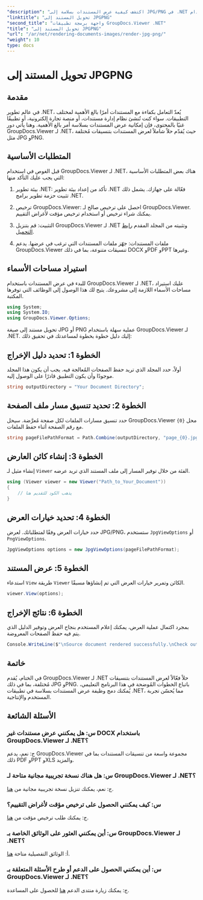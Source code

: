 ```yaml
---
"description": "اكتشف كيفية عرض المستندات بسلاسة إلى JPG/PNG في .NET باستخدام GroupDocs.Viewer لتحسين تجربة المستخدم والإنتاجية."
"linktitle": "تحويل المستند إلى JPGPNG"
"second_title": "واجهة برمجة تطبيقات GroupDocs.Viewer .NET"
"title": "تحويل المستند إلى JPGPNG"
"url": "/ar/net/rendering-documents-images/render-jpg-png/"
"weight": 10
type: docs
---
```

# تحويل المستند إلى JPGPNG

## مقدمة

في عالم تطوير .NET، يُعدّ التعامل بكفاءة مع المستندات أمرًا بالغ الأهمية لمختلف التطبيقات. سواء كنت تُنشئ نظام إدارة مستندات، أو منصة تجارة إلكترونية، أو تطبيقًا غنيًا بالمحتوى، فإن إمكانية عرض المستندات بسلاسة أمر بالغ الأهمية. وهنا يأتي دور GroupDocs.Viewer لـ .NET، حيث يُقدّم حلاً شاملاً لعرض المستندات بتنسيقات مُختلفة مثل JPG وPNG.

## المتطلبات الأساسية

قبل الغوص في استخدام GroupDocs.Viewer لـ .NET، هناك بعض المتطلبات الأساسية التي يجب عليك التأكد منها:

1. بيئة تطوير .NET: تأكد من إعداد بيئة تطوير .NET فعّالة على جهازك. يشمل ذلك تثبيت حزمة تطوير برامج .NET.

2. ترخيص GroupDocs.Viewer: احصل على ترخيص صالح لـ GroupDocs.Viewer. يمكنك شراء ترخيص أو استخدام ترخيص مؤقت لأغراض التقييم.

3. التثبيت: قم بتنزيل GroupDocs.Viewer لـ .NET وتثبيته من المجلد المقدم [رابط التحميل](https://releases.groupdocs.com/viewer/net/).

4. ملفات المستندات: جهّز ملفات المستندات التي ترغب في عرضها. يدعم GroupDocs.Viewer تنسيقات متنوعة، بما في ذلك DOCX وPDF وPPT وغيرها.

## استيراد مساحات الأسماء

للبدء في عرض المستندات باستخدام GroupDocs.Viewer لـ .NET، عليك استيراد مساحات الأسماء اللازمة إلى مشروعك. يتيح لك هذا الوصول إلى الوظائف التي توفرها المكتبة.

```csharp
using System;
using System.IO;
using GroupDocs.Viewer.Options;
```

تحويل مستند إلى صيغة JPG أو PNG عملية سهلة باستخدام GroupDocs.Viewer لـ .NET. إليك دليل خطوة بخطوة لمساعدتك في تحقيق ذلك:

## الخطوة 1: تحديد دليل الإخراج

أولاً، حدد المجلد الذي تريد حفظ الصفحات المُعالجة فيه. يجب أن يكون هذا المجلد موجودًا وأن يكون التطبيق قادرًا على الوصول إليه.

```csharp
string outputDirectory = "Your Document Directory";
```

## الخطوة 2: تحديد تنسيق مسار ملف الصفحة

حدد تنسيق مسارات الملفات لكل صفحة مُعرَّضة. سيحل GroupDocs.Viewer محل `{0}` مع رقم الصفحة أثناء حفظ الملفات.

```csharp
string pageFilePathFormat = Path.Combine(outputDirectory, "page_{0}.jpg");
```

## الخطوة 3: إنشاء كائن العارض

إنشاء مثيل لـ `Viewer` الفئة من خلال توفير المسار إلى ملف المستند الذي تريد عرضه.

```csharp
using (Viewer viewer = new Viewer("Path_to_Your_Document"))
{
    // يذهب الكود للتقديم هنا
}
```

## الخطوة 4: تحديد خيارات العرض

حدد خيارات العرض وفقًا لمتطلباتك. لعرض JPG/PNG، ستستخدم `JpgViewOptions` أو `PngViewOptions`.

```csharp
JpgViewOptions options = new JpgViewOptions(pageFilePathFormat);
```

## الخطوة 5: عرض المستند

استدعاء `View` طريقة `Viewer` الكائن وتمرير خيارات العرض التي تم إنشاؤها مسبقًا.

```csharp
viewer.View(options);
```

## الخطوة 6: نتائج الإخراج

بمجرد اكتمال عملية العرض، يمكنك إعلام المستخدم بنجاح العرض وتوفير الدليل الذي يتم فيه حفظ الصفحات المعروضة.

```csharp
Console.WriteLine($"\nSource document rendered successfully.\nCheck output in {outputDirectory}.");
```

## خاتمة

في الختام، يُقدم GroupDocs.Viewer لـ .NET حلاً فعّالاً لعرض المستندات بتنسيقات مُختلفة، بما في ذلك JPG وPNG. باتباع الخطوات المُوضحة في هذا البرنامج التعليمي، يُمكنك دمج وظيفة عرض المستندات بسلاسة في تطبيقات .NET، مما يُحسّن تجربة المستخدم والإنتاجية.

## الأسئلة الشائعة

### س: هل يمكنني عرض مستندات غير DOCX باستخدام GroupDocs.Viewer لـ .NET؟

ج: نعم، يدعم GroupDocs.Viewer مجموعة واسعة من تنسيقات المستندات بما في ذلك PDF وPPT وXLS والمزيد.

### س: هل هناك نسخة تجريبية مجانية متاحة لـ GroupDocs.Viewer لـ .NET؟

ج: نعم، يمكنك تنزيل نسخة تجريبية مجانية من [هنا](https://releases.groupdocs.com/).

### س: كيف يمكنني الحصول على ترخيص مؤقت لأغراض التقييم؟

ج: يمكنك طلب ترخيص مؤقت من [هنا](https://purchase.groupdocs.com/temporary-license/).

### س: أين يمكنني العثور على الوثائق الخاصة بـ GroupDocs.Viewer لـ .NET؟

أ: الوثائق التفصيلية متاحة [هنا](https://tutorials.groupdocs.com/viewer/net/).

### س: أين يمكنني الحصول على الدعم أو طرح الأسئلة المتعلقة بـ GroupDocs.Viewer لـ .NET؟

ج: يمكنك زيارة منتدى الدعم [هنا](https://forum.groupdocs.com/c/viewer/9) للحصول على المساعدة.